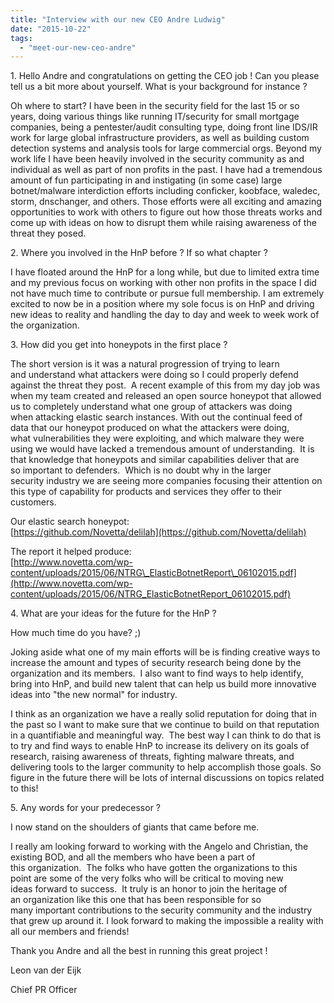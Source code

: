 ```yaml
---
title: "Interview with our new CEO Andre Ludwig"
date: "2015-10-22"
tags: 
  - "meet-our-new-ceo-andre"
---
```


1\. Hello Andre and congratulations on getting the CEO job ! Can you please tell us a bit more about yourself. What is your background for instance ?  
  
Oh where to start? I have been in the security field for the last 15 or so years, doing various things like running IT/security for small mortgage companies, being a pentester/audit consulting type, doing front line IDS/IR work for large global infrastructure providers, as well as building custom detection systems and analysis tools for large commercial orgs. Beyond my work life I have been heavily involved in the security community as and individual as well as part of non profits in the past. I have had a tremendous amount of fun participating in and instigating (in some case) large botnet/malware interdiction efforts including conficker, koobface, waledec, storm, dnschanger, and others. Those efforts were all exciting and amazing opportunities to work with others to figure out how those threats works and come up with ideas on how to disrupt them while raising awareness of the threat they posed.  
  
  
2\. Where you involved in the HnP before ? If so what chapter ?  
  
I have floated around the HnP for a long while, but due to limited extra time and my previous focus on working with other non profits in the space I did not have much time to contribute or pursue full membership. I am extremely excited to now be in a position where my sole focus is on HnP and driving new ideas to reality and handling the day to day and week to week work of the organization.

  

  
3\. How did you get into honeypots in the first place ?  
  
The short version is it was a natural progression of trying to learn and understand what attackers were doing so I could properly defend against the threat they post.  A recent example of this from my day job was when my team created and released an open source honeypot that allowed us to completely understand what one group of attackers was doing when attacking elastic search instances. With out the continual feed of data that our honeypot produced on what the attackers were doing, what vulnerabilities they were exploiting, and which malware they were using we would have lacked a tremendous amount of understanding.  It is that knowledge that honeypots and similar capabilities deliver that are so important to defenders.  Which is no doubt why in the larger security industry we are seeing more companies focusing their attention on this type of capability for products and services they offer to their customers.  
  
Our elastic search honeypot:  
[https://github.com/Novetta/delilah](https://github.com/Novetta/delilah)  
  
The report it helped produce:  
[http://www.novetta.com/wp-content/uploads/2015/06/NTRG\_ElasticBotnetReport\_06102015.pdf](http://www.novetta.com/wp-content/uploads/2015/06/NTRG_ElasticBotnetReport_06102015.pdf)

  

  
4\. What are your ideas for the future for the HnP ?  
  
How much time do you have? ;)  
  
Joking aside what one of my main efforts will be is finding creative ways to increase the amount and types of security research being done by the organization and its members.  I also want to find ways to help identify, bring into HnP, and build new talent that can help us build more innovative ideas into "the new normal" for industry.  
  
I think as an organization we have a really solid reputation for doing that in the past so I want to make sure that we continue to build on that reputation in a quantifiable and meaningful way.  The best way I can think to do that is to try and find ways to enable HnP to increase its delivery on its goals of research, raising awareness of threats, fighting malware threats, and delivering tools to the larger community to help accomplish those goals. So figure in the future there will be lots of internal discussions on topics related to this!

  

  
5\. Any words for your predecessor ?  
  
I now stand on the shoulders of giants that came before me.  
  
I really am looking forward to working with the Angelo and Christian, the existing BOD, and all the members who have been a part of this organization.  The folks who have gotten the organizations to this point are some of the very folks who will be critical to moving new ideas forward to success.  It truly is an honor to join the heritage of an organization like this one that has been responsible for so many important contributions to the security community and the industry that grew up around it. I look forward to making the impossible a reality with all our members and friends!

  

  

Thank you Andre and all the best in running this great project !

  

  

Leon van der Eijk

  

Chief PR Officer
